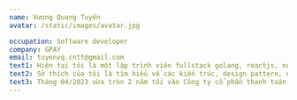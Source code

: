 ```yaml
---
name: Vương Quang Tuyên
avatar: /static/images/avatar.jpg

occupation: Software developer
company: GPAY
email: tuyenvq.cntt@gmail.com
text1: Hiện tại tôi là một lập trình viên fullstack golang, reactjs, nodejs ...
text2: Sở thích của tôi là tìm hiểu về các kiến trúc, design pattern, những thứ mà tôi có thể áp dụng vào dự án. Ngoài ra tôi còn thích chạy, đọc sách, uống cafe và nghe nhạc. Một trong những thứ đặc biệt khác là tôi thích viết, nó làm cho suy nghĩ của tôi mạch lạc và chín chắn hơn.
text3: Tháng 04/2023 vừa tròn 2 năm tôi vào Công ty cổ phần thanh toán G tại đây tôi làm từng bước một để xây dựng một hệ thống giúp khách hàng tiếp cận được với nền tảng trung gian thanh toán tiện lợi như thu hộ, chi hộ, các chức năng ví điện tử, tự tay xây dựng nên những tính năng đó giúp khoảng hơn 300k giao dịch mỗi ngày qua hệ thống.
---
```

